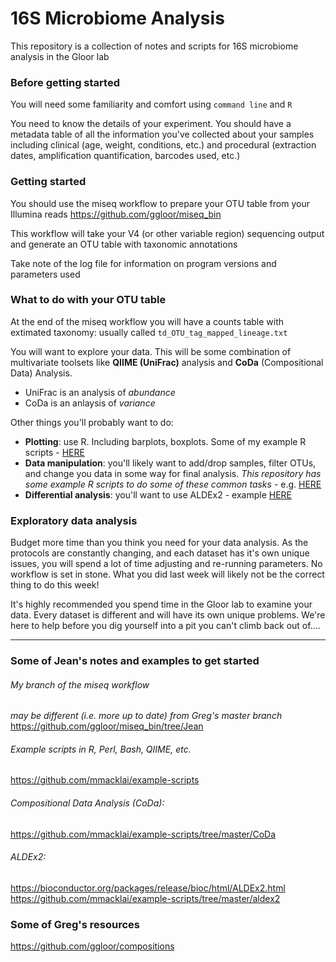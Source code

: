 # 16S Microbiome Analysis
This repository is a collection of notes and scripts for 16S microbiome analysis in the Gloor lab

### Before getting started
You will need some familiarity and comfort using `command line` and `R`

You need to know the details of your experiment. You should have a metadata table of all the information you've collected about your samples including clinical (age, weight, conditions, etc.) and procedural (extraction dates, amplification quantification, barcodes used, etc.)

### Getting started
You should use the miseq workflow to prepare your OTU table from your Illumina reads
https://github.com/ggloor/miseq_bin

This workflow will take your V4 (or other variable region) sequencing output and generate an OTU table with taxonomic annotations

Take note of the log file for information on program versions and parameters used

### What to do with your OTU table

At the end of the miseq workflow you will have a counts table with extimated taxonomy: usually called `td_OTU_tag_mapped_lineage.txt`

You will want to explore your data. This will be some combination of multivariate toolsets like **QIIME (UniFrac)** analysis and **CoDa** (Compositional Data) Analysis.
- UniFrac is an analysis of *abundance*
- CoDa is an anlaysis of *variance*

Other things you'll probably want to do:
- **Plotting**: use R. Including barplots, boxplots. Some of my example R scripts -   [HERE](https://github.com/mmacklai/example-scripts/tree/master/R)
- **Data manipulation**: you'll likely want to add/drop samples, filter OTUs, and change you data in some way for final analysis. _This repository has some example R scripts to do some of these common tasks_ - e.g. [HERE](https://github.com/mmacklai/16S/blob/master/manipulating_counts_table.md)
- **Differential analysis**: you'll want to use ALDEx2 - example [HERE](https://github.com/mmacklai/example-scripts/tree/master/aldex2)

### Exploratory data analysis
Budget more time than you think you need for your data analysis. As the protocols are constantly changing, and each dataset has it's own unique issues, you will spend a lot of time adjusting and re-running parameters. No workflow is set in stone. What you did last week will likely not be the correct thing to do this week!

It's highly recommended you spend time in the Gloor lab to examine your data. Every dataset is different and will have its own unique problems. We're here to help before you dig yourself into a pit you can't climb back out of....

----------------------

### Some of Jean's notes and examples to get started

###### My branch of the miseq workflow
_may be different (i.e. more up to date) from Greg's master branch_  
https://github.com/ggloor/miseq_bin/tree/Jean

###### Example scripts in R, Perl, Bash, QIIME, etc.
https://github.com/mmacklai/example-scripts

###### Compositional Data Analysis (CoDa):
https://github.com/mmacklai/example-scripts/tree/master/CoDa

###### ALDEx2:
https://bioconductor.org/packages/release/bioc/html/ALDEx2.html  
https://github.com/mmacklai/example-scripts/tree/master/aldex2

### Some of Greg's resources
https://github.com/ggloor/compositions

